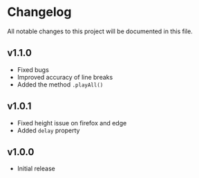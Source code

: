 # Changelog

All notable changes to this project will be documented in this file.

## v1.1.0

* Fixed bugs
* Improved accuracy of line breaks
* Added the method `.playAll()`

## v1.0.1

* Fixed height issue on firefox and edge
* Added `delay` property

## v1.0.0

* Initial release
